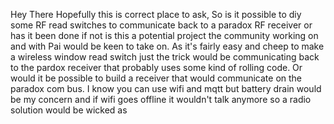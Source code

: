 Hey There Hopefully this is correct place to ask,
So is it possible to diy some RF read switches to communicate back to a paradox RF receiver or has it been done if not is this a potential project the community working on and with Pai would be keen to take on. As it's fairly easy and cheep to make a wireless window read switch just the trick would be communicating back to the pardox receiver that probably uses some kind of rolling code. Or would it be possible to build a receiver that would communicate on the paradox com bus.
I know you can use wifi and mqtt but battery drain would be my concern and if wifi goes offline it wouldn't talk anymore so a radio solution would be wicked as